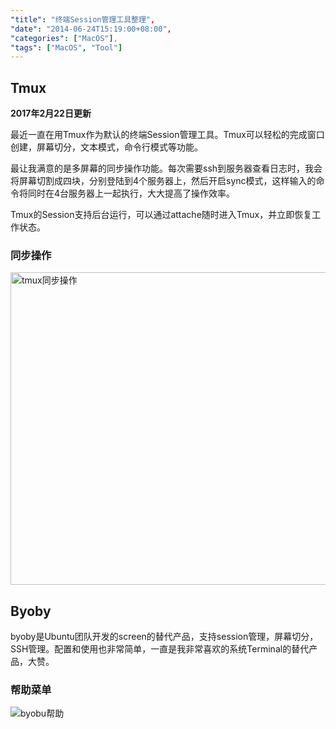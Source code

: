 ```yaml
---
"title": "终端Session管理工具整理",
"date": "2014-06-24T15:19:00+08:00",
"categories": ["MacOS"],
"tags": ["MacOS", "Tool"]
---
```


## Tmux
**2017年2月22日更新**

最近一直在用Tmux作为默认的终端Session管理工具。Tmux可以轻松的完成窗口创建，屏幕切分，文本模式，命令行模式等功能。

最让我满意的是多屏幕的同步操作功能。每次需要ssh到服务器查看日志时，我会将屏幕切割成四块，分别登陆到4个服务器上，然后开启sync模式，这样输入的命令将同时在4台服务器上一起执行，大大提高了操作效率。

Tmux的Session支持后台运行，可以通过attache随时进入Tmux，并立即恢复工作状态。

### 同步操作

<img src="http://olno3yiqc.bkt.clouddn.com/blog/img/tmux-session.png" width=780px height=500px alt="tmux同步操作" />


## Byoby

byoby是Ubuntu团队开发的screen的替代产品，支持session管理，屏幕切分，SSH管理。配置和使用也非常简单，一直是我非常喜欢的系统Terminal的替代产品，大赞。

### 帮助菜单

![byobu帮助](http://hanquan.qiniudn.com/byobuhelp.png)
